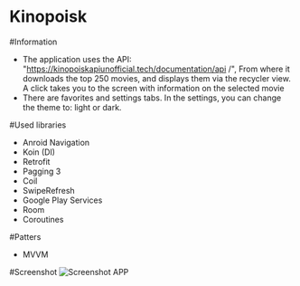 # Kinopoisk

#Information 
- The application uses the API: "https://kinopoiskapiunofficial.tech/documentation/api /", From where it downloads the top 250 movies, and displays them via the recycler view. A click takes you to the screen with information on the selected movie
- There are favorites and settings tabs. In the settings, you can change the theme to: light or dark.

#Used libraries
- Anroid Navigation
- Koin (DI)
- Retrofit
- Pagging 3
- Coil
- SwipeRefresh
- Google Play Services
- Room
- Coroutines

#Patters
- MVVM

#Screenshot
![Screenshot APP](https://user-images.githubusercontent.com/91565526/178512376-81875b8f-7236-482a-b297-fd2d9fc5e90e.png)

